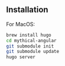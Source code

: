 ## Installation

For MacOS:
```bash
brew install hugo
cd mythical-angular
git submodule init
git submodule update
hugo server
```
